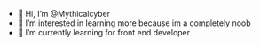- 👋 Hi, I’m @Mythicalcyber
- 👀 I’m interested in learning more because im a completely noob
- 🌱 I’m currently learning for front end developer


<!---
Mythicalcyber/Mythicalcyber is a ✨ special ✨ repository because its `README.md` (this file) appears on your GitHub profile.
You can click the Preview link to take a look at your changes.
--->
